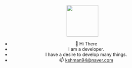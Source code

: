 <!--
- 👋 Hi, I’m @KimSeangHa
- 👀 I’m interested in ...
- 🌱 I’m currently learning ...
- 💞️ I’m looking to collaborate on ...
- 📫 How to reach me ...
-->

<!---
KimSeangHa/KimSeangHa is a ✨ special ✨ repository because its `README.md` (this file) appears on your GitHub profile.
You can click the Preview link to take a look at your changes.
--->

<div id="header" align="center">
  <img src="https://media.giphy.com/media/M9gbBd9nbDrOTu1Mqx/giphy.gif" width="100"/>
  
  - 👋 Hi There 
  - I am a developer.
  - I have a desire to develop many things.
  - 📫 kshman94@naver.com

</div>

